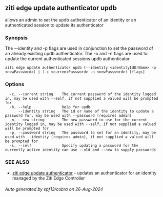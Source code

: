 ## ziti edge update authenticator updb

allows an admin to set the updb authenticator of an identity or an authenticated session to update its authenticator 

### Synopsis

The --identity and -p flags are used in conjunction to set the password of an already existing updb authenticator. The -o and -n flags are used to update the current authenticated sessions updb authenticator

```
ziti edge update authenticator updb (--identity <identityIdOrName> -p <newPassword>) | (-c <currentPassword> -n <newPassword>) [flags]
```

### Options

```
  -c, --current string    The current password of the identity logged in, may be used with --self, if not supplied a valued will be prompted for
  -h, --help              help for updb
      --identity string   The id or name of the identity to update a password for, may be used with --password (requires admin)
  -n, --new string        The new password to use for the current identity logged in, may be used with --self, if not supplied a valued will be prompted for
  -p, --password string   The password to set for an identity, may be used with --identity (requires admin), if not supplied a valued will be prompted for
  -s, --self              Specify updating a password for the currently active identity can use --old and --new to supply passwords
```

### SEE ALSO

* [ziti edge update authenticator](../authenticator.md)	 - updates an authenticator for an identity managed by the Ziti Edge Controller

###### Auto generated by spf13/cobra on 26-Aug-2024
